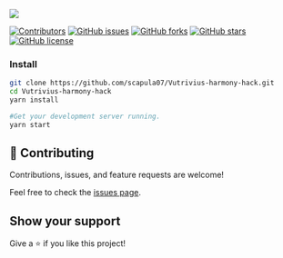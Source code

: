 <!-- PROJECT SHIELDS -->
<!--
*** I'm using markdown "reference style" links for readability.
*** Reference links are enclosed in brackets [ ] instead of parentheses ( ).
*** See the bottom of this document for the declaration of the reference variables
*** for contributors-url, forks-url, etc. This is an optional, concise syntax you may use.
*** https://www.markdownguide.org/basic-syntax/#reference-style-links
-->

![](https://img.shields.io/badge/Hackathon-blueviolet)

[![Contributors][contributors-shield]][contributors-url]
[![GitHub issues][issues-shield]][issues-url]
[![GitHub forks][forks-shield]][forks-url]
[![GitHub stars][star-shield]][star-url]
[![GitHub license][license-shield]][license-url]


### Install
```bash
git clone https://github.com/scapula07/Vutrivius-harmony-hack.git
cd Vutrivius-harmony-hack
yarn install

#Get your development server running.
yarn start
```

## 🤝 Contributing

Contributions, issues, and feature requests are welcome!

Feel free to check the [issues page](../../issues/).

## Show your support

Give a ⭐ if you like this project!


[contributors-shield]: https://img.shields.io/github/contributors/scapula07/Vutrivius-harmony-hack?style=for-the-badge
[contributors-url]: https://github.com/scapula07/Vutrivius-harmony-hack/graphs/contributors
[issues-shield]: https://img.shields.io/github/issues/scapula07/Vutrivius-harmony-hack
[issues-url]: https://github.com/scapula07/Vutrivius-harmony-hack/issues
[forks-shield]: https://img.shields.io/github/forks/scapula07/Vutrivius-harmony-hack?style=for-the-badge
[forks-url]: https://github.com/scapula07/Vutrivius-harmony-hack/network
[star-shield]: https://img.shields.io/github/stars/scapula07/Vutrivius-harmony-hack?style=for-the-badge
[star-url]: https://github.com/scapula07/Vutrivius-harmony-hack/stargazers
[license-shield]: https://img.shields.io/github/license/scapula07/Vutrivius-harmony-hack?style=for-the-badge
[license-url]: hhttps://github.com/scapula07/Vutrivius-harmony-hack/blob/master/License
